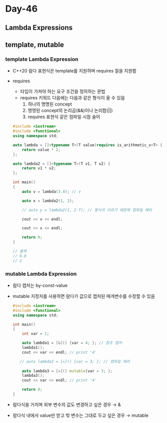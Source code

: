 # Day-46

## Lambda Expressions
## template, mutable

### template Lambda Expression

- C++20 람다 표현식은 template를 지원하며 requires 절을 지원함
- requires
    - 타입이 가져야 하는 요구 조건을 정의하는 문법
    - requires 키워드 다음에는 다음과 같은 형식이 올 수 있음
        1. 하나의 명명된 concept
        2. 명명된 concept의 논리곱(&&)이나 논리합(||)
        3. requires 표현식 같은 컴파일 시점 술어
    
    ```cpp
    #include <iostream>
    #include <functional>
    using namespace std;
    
    auto lambda = []<typename T>(T value)requires is_arithmetic_v<T> {
        return value * 2;
    };
    
    auto lambda2 = []<typename T>(T v1, T v2) {
        return v1 * v2;
    };
    
    int main() 
    {
        auto v = lambda(3.4); // v 
    
        auto x = lambda2(1, 2);
    
        // auto y = lambda2(1, 2.f); // 형식과 다르기 때문에 컴파일 에러
    
        cout << v << endl;
    
        cout << x << endl;
    
        return 0;
    }
    
    // 출력
    // 6.8
    // 2
    ```
    

### mutable Lambda Expression

- 람다 캡처는 by-const-value
- mutable 지정자를 사용하면 람다가 값으로 캡처된 매개변수를 수정할 수 있음
    
    ```cpp
    #include <iostream>
    #include <functional>
    using namespace std;
    
    int main() 
    {
        int var = 1;
    
        auto lambda1 = [&]() {var = 4; }; // 참조 캡처
        lambda1();
        cout << var << endl; // print '4'
    
       // auto lambda2 = [=]() {var = 3; }; // 컴파일 에러
       
        auto lambda3 = [=]() mutable{var = 3; };
        lambda3();
        cout << var << endl; // print '4'
    
        return 0;
    }
    ```
    
- 람다식을 거치며 외부 변수의 값도 변경하고 싶은 경우 → &
- 람다식 내에서 value만 받고 밖 변수는 그대로 두고 싶은 경우 → mutable
